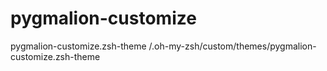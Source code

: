 # pygmalion-customize
pygmalion-customize.zsh-theme
/.oh-my-zsh/custom/themes/pygmalion-customize.zsh-theme

